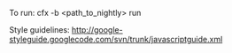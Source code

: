 To run: cfx -b <path_to_nightly> run

Style guidelines: http://google-styleguide.googlecode.com/svn/trunk/javascriptguide.xml
